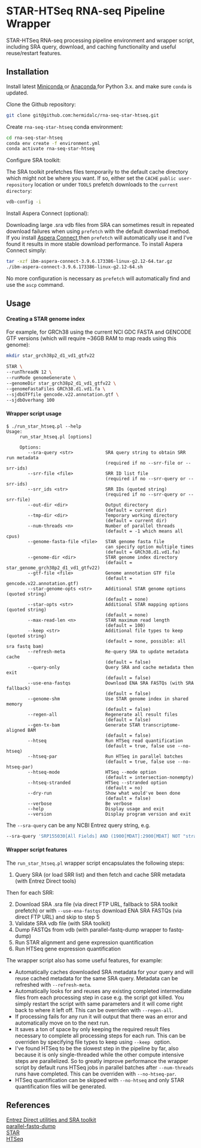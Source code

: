 # STAR-HTSeq RNA-seq Pipeline Wrapper

STAR-HTSeq RNA-seq processing pipeline environment and wrapper script,
including SRA query, download, and caching functionality and useful
reuse/restart features.

## Installation

Install latest
<a href="https://docs.conda.io/en/latest/miniconda.html" target="_blank">
Miniconda
</a>
or
<a href="https://www.anaconda.com/distribution/" target="_blank">
Anaconda
</a>
for Python 3.x. and make sure `conda` is updated.

Clone the Github repository:

```bash
git clone git@github.com:hermidalc/rna-seq-star-htseq.git
```

Create `rna-seq-star-htseq` conda environment:

```bash
cd rna-seq-star-htseq
conda env create -f environment.yml
conda activate rna-seq-star-htseq
```

Configure SRA toolkit:

The SRA toolkit prefetches files temporarily to the default cache directory
which might not be where you want.  If so, either set the `CACHE`
`public user-repository` location or under `TOOLS` prefetch
downloads to the `current directory`:

```bash
vdb-config -i
```

Install Aspera Connect (optional):

Downloading large .sra vdb files from SRA can sometimes result in repeated
download failures when using `prefetch` with the default download method. If
you install
<a href="https://downloads.asperasoft.com/connect2/" target="_blank">
Aspera Connect
</a>
then `prefetch` will automatically use it and I've found it results in more
stable download performance.  To install Aspera Connect simply:

```bash
tar -xzf ibm-aspera-connect-3.9.6.173386-linux-g2.12-64.tar.gz
./ibm-aspera-connect-3.9.6.173386-linux-g2.12-64.sh
```

No more configuration is necessary as `prefetch` will automatically find and
use the `ascp` command.

## Usage

#### Creating a STAR genome index

For example, for GRCh38 using the current NCI GDC FASTA and GENCODE GTF
versions (which will require ~36GB RAM to map reads using this genome):

```bash
mkdir star_grch38p2_d1_vd1_gtfv22

STAR \
--runThreadN 12 \
--runMode genomeGenerate \
--genomeDir star_grch38p2_d1_vd1_gtfv22 \
--genomeFastaFiles GRCh38.d1.vd1.fa \
--sjdbGTFfile gencode.v22.annotation.gtf \
--sjdbOverhang 100
```

#### Wrapper script usage

```
$ ./run_star_htseq.pl --help
Usage:
     run_star_htseq.pl [options]

     Options:
        --sra-query <str>            SRA query string to obtain SRR run metadata
                                     (required if no --srr-file or --srr-ids)
        --srr-file <file>            SRR ID list file
                                     (required if no --srr-query or --srr-ids)
        --srr_ids <str>              SRR IDs (quoted string)
                                     (required if no --srr-query or --srr-file)
        --out-dir <dir>              Output directory
                                     (default = current dir)
        --tmp-dir <dir>              Temporary working directory
                                     (default = current dir)
        --num-threads <n>            Number of parallel threads
                                     (default = -1 which means all cpus)
        --genome-fasta-file <file>   STAR genome fasta file
                                     can specify option multiple times
                                     (default = GRCh38.d1.vd1.fa)
        --genome-dir <dir>           STAR genome index directory
                                     (default = star_genome_grch38p2_d1_vd1_gtfv22)
        --gtf-file <file>            Genome annotation GTF file
                                     (default = gencode.v22.annotation.gtf)
        --star-genome-opts <str>     Additional STAR genome options (quoted string)
                                     (default = none)
        --star-opts <str>            Additional STAR mapping options (quoted string)
                                     (default = none)
        --max-read-len <n>           STAR maximum read length
                                     (default = 100)
        --keep <str>                 Additional file types to keep (quoted string)
                                     (default = none, possible: all sra fastq bam)
        --refresh-meta               Re-query SRA to update metadata cache
                                     (default = false)
        --query-only                 Query SRA and cache metadata then exit
                                     (default = false)
        --use-ena-fastqs             Download ENA SRA FASTQs (with SRA fallback)
                                     (default = false)
        --genome-shm                 Use STAR genome index in shared memory
                                     (default = false)
        --regen-all                  Regenerate all result files
                                     (default = false)
        --gen-tx-bam                 Generate STAR transcriptome-aligned BAM
                                     (default = false)
        --htseq                      Run HTSeq read quantification
                                     (default = true, false use --no-htseq)
        --htseq-par                  Run HTSeq in parallel batches
                                     (default = true, false use --no-htseq-par)
        --htseq-mode                 HTSeq --mode option
                                     (default = intersection-nonempty)
        --htseq-stranded             HTSeq --stranded option
                                     (default = no)
        --dry-run                    Show what would've been done
                                     (default = false)
        --verbose                    Be verbose
        --help                       Display usage and exit
        --version                    Display program version and exit
```

The `--sra-query` can be any NCBI Entrez query string, e.g.

```bash
--sra-query 'SRP155030[All Fields] AND (1900[MDAT]:2900[MDAT] NOT "strategy exome"[Filter])'
```

#### Wrapper script features

The `run_star_htseq.pl` wrapper script encapsulates the following steps:

1.  Query SRA (or load SRR list) and then fetch and cache SRR metadata (with Entrez Direct tools)

Then for each SRR:

2.  Download SRA .sra file (via direct FTP URL, fallback to SRA toolkit prefetch) or with `--use-ena-fastqs` download ENA SRA FASTQs (via direct FTP URL) and skip to step 5
3.  Validate SRA vdb file (with SRA toolkit)
4.  Dump FASTQs from vdb (with parallel-fastq-dump wrapper to fastq-dump)
5.  Run STAR alignment and gene expression quantification
6.  Run HTSeq gene expression quantification

The wrapper script also has some useful features, for example:

*   Automatically caches downloaded SRA metadata for your query and will reuse cached metadata for the same SRA query.  Metadata can be refreshed with `--refresh-meta`.
*   Automatically looks for and reuses any existing completed intermediate files from each processing step in case e.g. the script got killed. You simply restart the script with same parameters and it will come right back to where it left off. This can be overriden with `--regen-all`.
*   If processing fails for any run it will output that there was an error and automatically move on to the next run.
*   It saves a ton of space by only keeping the required result files necessary to complete all processing steps for each run.  This can be overriden by specifying file types to keep using  `--keep ` option.
*   I've found HTSeq to be the slowest step in the pipeline by far, also because it is only single-threaded while the other compute intensive steps are parallelized.  So to greatly improve performance the wrapper script by default runs HTSeq jobs in parallel batches after `--num-threads` runs have completed.  This can be overriden with `--no-htseq-par`.
*   HTSeq quantification can be skipped with `--no-htseq` and only STAR quantification files will be generated.

## References

<a href="https://www.ncbi.nlm.nih.gov/home/tools/" target="_blank">Entrez Direct utilities and SRA toolkit</a><br/>
<a href="https://github.com/rvalieris/parallel-fastq-dump" target="_blank">parallel-fastq-dump</a><br/>
<a href="https://github.com/alexdobin/STAR" target="_blank">STAR</a><br/>
<a href="https://github.com/simon-anders/htseq" target="_blank">HTSeq</a>
